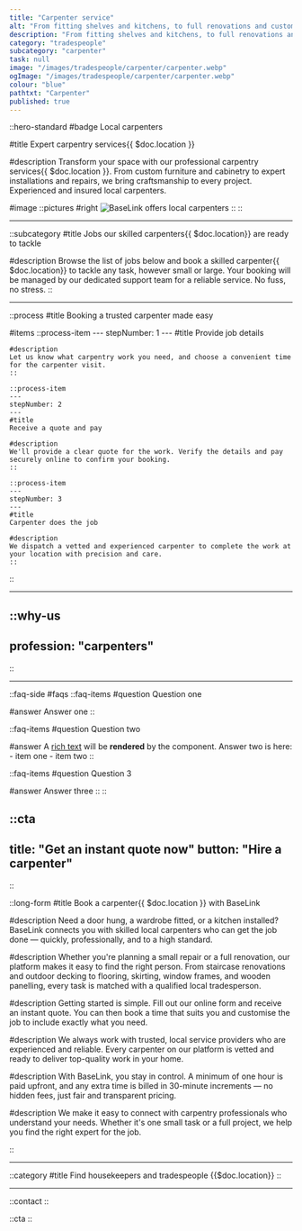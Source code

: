 ```yaml
---
title: "Carpenter service"
alt: "From fitting shelves and kitchens, to full renovations and custom woodwork"
description: "From fitting shelves and kitchens, to full renovations and custom woodwork"
category: "tradespeople"
subcategory: "carpenter"
task: null
image: "/images/tradespeople/carpenter/carpenter.webp"
ogImage: "/images/tradespeople/carpenter/carpenter.webp"
colour: "blue"
pathtxt: "Carpenter"
published: true
---
```


::hero-standard
#badge
Local carpenters

#title
Expert carpentry services{{ $doc.location }}

#description
Transform your space with our professional carpentry services{{ $doc.location }}. From custom furniture and cabinetry to expert installations and repairs, we bring craftsmanship to every project. Experienced and insured local carpenters.

#image
    ::pictures
    #right
    ![BaseLink offers local carpenters](/images/tradespeople/carpenter/carpenter.webp)
    ::
::

---

::subcategory
#title
Jobs our skilled carpenters{{ $doc.location}} are ready to tackle

#description
Browse the list of jobs below and book a skilled carpenter{{ $doc.location}} to tackle any task, however small or large. Your booking will be managed by our dedicated support team for a reliable service. No fuss, no stress.
::

---

::process
#title
Booking a trusted carpenter made easy

#items
    ::process-item
    ---
    stepNumber: 1
    ---
    #title
    Provide job details

    #description
    Let us know what carpentry work you need, and choose a convenient time for the carpenter visit.
    ::
    
    ::process-item
    ---
    stepNumber: 2
    ---
    #title
    Receive a quote and pay

    #description
    We'll provide a clear quote for the work. Verify the details and pay securely online to confirm your booking.
    ::

    ::process-item
    ---
    stepNumber: 3
    ---
    #title
    Carpenter does the job

    #description
    We dispatch a vetted and experienced carpenter to complete the work at your location with precision and care.
    ::
::

---

::why-us
---
profession: "carpenters"
---
::

---

::faq-side
#faqs
  ::faq-items
  #question
  Question one

  #answer
  Answer one
  ::

  ::faq-items
  #question
  Question two

  #answer
  A [rich text](/services/commercial-cleaning) will be **rendered** by the component.
  Answer two is here:
    - item one
    - item two
  ::

  ::faq-items
  #question
  Question 3

  #answer
  Answer three
  ::
::


::cta
---
title: "Get an instant quote now"
button: "Hire a carpenter"
---
::


::long-form
#title
Book a carpenter{{ $doc.location }} with BaseLink

#description
Need a door hung, a wardrobe fitted, or a kitchen installed? BaseLink connects you with skilled local carpenters who can get the job done — quickly, professionally, and to a high standard.

#description
Whether you're planning a small repair or a full renovation, our platform makes it easy to find the right person. From staircase renovations and outdoor decking to flooring, skirting, window frames, and wooden panelling, every task is matched with a qualified local tradesperson.

#description
Getting started is simple. Fill out our online form and receive an instant quote. You can then book a time that suits you and customise the job to include exactly what you need.

#description
We always work with trusted, local service providers who are experienced and reliable. Every carpenter on our platform is vetted and ready to deliver top-quality work in your home.

#description
With BaseLink, you stay in control. A minimum of one hour is paid upfront, and any extra time is billed in 30-minute increments — no hidden fees, just fair and transparent pricing.

#description
We make it easy to connect with carpentry professionals who understand your needs. Whether it's one small task or a full project, we help you find the right expert for the job.

::

---

::category
#title
Find housekeepers and tradespeople {{$doc.location}}
::

---

::contact
::


::cta
::
